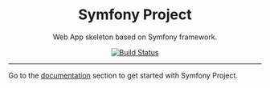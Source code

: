 <h1 align="center">Symfony Project</h1>
<p align="center">Web App skeleton based on Symfony framework.</p>
<p align="center"><a href="https://github.com/lruozzi9/symfony-project/actions/workflows/test.yml"><img src="https://github.com/lruozzi9/symfony-project/actions/workflows/test.yml/badge.svg?branch=master" alt="Build Status" /></a></p>

<hr />

Go to the [documentation](docs/README.md) section to get started with Symfony Project.
